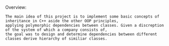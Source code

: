 Overview:

    The main idea of this project is to implement some basic concepts of inheritance in C++ aside the other OOP principles, 
    applying polymorphic dependencies between classes. Given a discreption of the system of which a company consists of, 
    the goal was to design and determine dependencies between different classes derive hierarchy of similiar classes.
    
    
